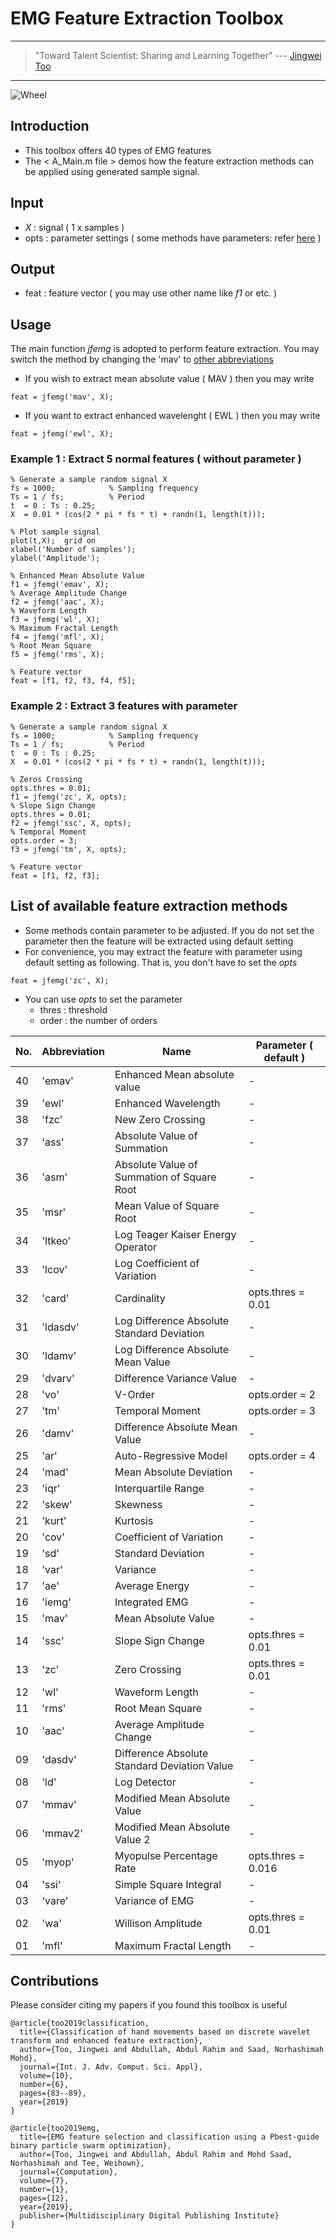 # EMG Feature Extraction Toolbox

---
> "Toward Talent Scientist: Sharing and Learning Together"
>  --- [Jingwei Too](https://jingweitoo.wordpress.com/)
---

![Wheel](https://www.mathworks.com/matlabcentral/mlc-downloads/downloads/db6a0e07-32ec-4811-b2f8-55a80e53165e/23065655-7c83-43ba-93d5-2f4ad98c54a7/images/screenshot.PNG)


## Introduction

* This toolbox offers 40 types of EMG features 
* The < A_Main.m file > demos how the feature extraction methods can be applied using generated sample signal. 


## Input
* *X*   : signal ( 1 x samples )
* opts  : parameter settings ( some methods have parameters: refer [here](/README.md#list-of-available-feature-extraction-methods) )


## Output
* feat : feature vector ( you may use other name like *f1* or etc. ) 
    
    
## Usage
The main function *jfemg* is adopted to perform feature extraction. You may switch the method by changing the 'mav' to [other abbreviations](/README.md#list-of-available-feature-extraction-methods)
* If you wish to extract mean absolute value ( MAV ) then you may write
```code
feat = jfemg('mav', X);
```
* If you want to extract enhanced wavelenght ( EWL ) then you may write
```code
feat = jfemg('ewl', X);
```


### Example 1 : Extract 5 normal features ( without parameter )
```code 
% Generate a sample random signal X
fs = 1000;            % Sampling frequency 
Ts = 1 / fs;          % Period
t  = 0 : Ts : 0.25; 
X  = 0.01 * (cos(2 * pi * fs * t) + randn(1, length(t)));

% Plot sample signal
plot(t,X);  grid on
xlabel('Number of samples');
ylabel('Amplitude');

% Enhanced Mean Absolute Value
f1 = jfemg('emav', X); 
% Average Amplitude Change
f2 = jfemg('aac', X); 
% Waveform Length
f3 = jfemg('wl', X); 
% Maximum Fractal Length 
f4 = jfemg('mfl', X); 
% Root Mean Square
f5 = jfemg('rms', X); 

% Feature vector
feat = [f1, f2, f3, f4, f5];

```


### Example 2 : Extract 3 features with parameter    
```code
% Generate a sample random signal X
fs = 1000;            % Sampling frequency 
Ts = 1 / fs;          % Period
t  = 0 : Ts : 0.25; 
X  = 0.01 * (cos(2 * pi * fs * t) + randn(1, length(t)));

% Zeros Crossing
opts.thres = 0.01;
f1 = jfemg('zc', X, opts); 
% Slope Sign Change
opts.thres = 0.01;
f2 = jfemg('ssc', X, opts);
% Temporal Moment
opts.order = 3;
f3 = jfemg('tm', X, opts);

% Feature vector
feat = [f1, f2, f3];

```


## List of available feature extraction methods
* Some methods contain parameter to be adjusted. If you do not set the parameter then the feature will be extracted using default setting
* For convenience, you may extract the feature with parameter using default setting as following. That is, you don't have to set the *opts* 
```code
feat = jfemg('zc', X);
```
* You can use *opts* to set the parameter
    + thres : threshold
    + order : the number of orders


| No. | Abbreviation | Name                                         |  Parameter ( default )  |
|-----|--------------|----------------------------------------------|-------------------------|
| 40  | 'emav'       | Enhanced Mean absolute value                 | -                       |
| 39  | 'ewl'        | Enhanced Wavelength                          | -                       |
| 38  | 'fzc'        | New Zero Crossing                            | -                       |
| 37  | 'ass'        | Absolute Value of Summation                  | -                       |
| 36  | 'asm'        | Absolute Value of Summation of Square Root   | -                       |
| 35  | 'msr'        | Mean Value of Square Root                    | -                       |
| 34  | 'ltkeo'      | Log Teager Kaiser Energy Operator            | -                       |
| 33  | 'lcov'       | Log Coefficient of Variation                 | -                       |
| 32  | 'card'       | Cardinality                                  | opts.thres = 0.01       |
| 31  | 'ldasdv'     | Log Difference Absolute Standard Deviation   | -                       |
| 30  | 'ldamv'      | Log Difference Absolute Mean Value           | -                       |
| 29  | 'dvarv'      | Difference Variance Value                    | -                       |
| 28  | 'vo'         | V-Order                                      | opts.order = 2          |
| 27  | 'tm'         | Temporal Moment                              | opts.order = 3          |
| 26  | 'damv'       | Difference Absolute Mean Value               | -                       |
| 25  | 'ar'         | Auto-Regressive Model                        | opts.order = 4          |
| 24  | 'mad'        | Mean Absolute Deviation                      | -                       |
| 23  | 'iqr'        | Interquartile Range                          | -                       |
| 22  | 'skew'       | Skewness                                     | -                       |
| 21  | 'kurt'       | Kurtosis                                     | -                       |
| 20  | 'cov'        | Coefficient of Variation                     | -                       |
| 19  | 'sd'         | Standard Deviation                           | -                       |
| 18  | 'var'        | Variance                                     | -                       |
| 17  | 'ae'         | Average Energy                               | -                       |
| 16  | 'iemg'       | Integrated EMG                               | -                       |
| 15  | 'mav'        | Mean Absolute Value                          | -                       |
| 14  | 'ssc'        | Slope Sign Change                            | opts.thres = 0.01       |
| 13  | 'zc'         | Zero Crossing                                | opts.thres = 0.01       |
| 12  | 'wl'         | Waveform Length                              | -                       |
| 11  | 'rms'        | Root Mean Square                             | -                       |
| 10  | 'aac'        | Average Amplitude Change                     | -                       |
| 09  | 'dasdv'      | Difference Absolute Standard Deviation Value | -                       |
| 08  | 'ld'         | Log Detector                                 | -                       |
| 07  | 'mmav'       | Modified Mean Absolute Value                 | -                       |
| 06  | 'mmav2'      | Modified Mean Absolute Value 2               | -                       |
| 05  | 'myop'       | Myopulse Percentage Rate                     | opts.thres = 0.016      |
| 04  | 'ssi'        | Simple Square Integral                       | -                       |
| 03  | 'vare'       | Variance of EMG                              | -                       |
| 02  | 'wa'         | Willison Amplitude                           | opts.thres = 0.01       |
| 01  | 'mfl'        | Maximum Fractal Length                       | -                       |


## Contributions

Please consider citing my papers if you found this toolbox is useful

```code 
@article{too2019classification,
  title={Classification of hand movements based on discrete wavelet transform and enhanced feature extraction},
  author={Too, Jingwei and Abdullah, Abdul Rahim and Saad, Norhashimah Mohd},
  journal={Int. J. Adv. Comput. Sci. Appl},
  volume={10},
  number={6},
  pages={83--89},
  year={2019}
}

@article{too2019emg,
  title={EMG feature selection and classification using a Pbest-guide binary particle swarm optimization},
  author={Too, Jingwei and Abdullah, Abdul Rahim and Mohd Saad, Norhashimah and Tee, Weihown},
  journal={Computation},
  volume={7},
  number={1},
  pages={12},
  year={2019},
  publisher={Multidisciplinary Digital Publishing Institute}
}

```

